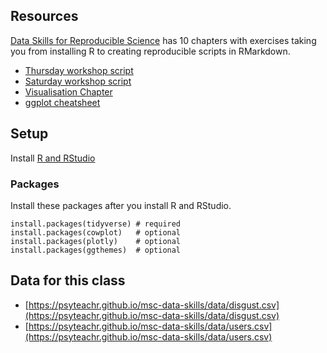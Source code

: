 ## Resources

[Data Skills for Reproducible Science](https://psyteachr.github.io/msc-data-skills/)  has 10 chapters with exercises taking you from installing R to creating reproducible scripts in RMarkdown.

* [Thursday workshop script](https://raw.githubusercontent.com/debruine/ishe2019/master/demo.Rmd)
* [Saturday workshop script](https://raw.githubusercontent.com/debruine/ishe2019/master/viz.Rmd)
* [Visualisation Chapter](https://psyteachr.github.io/msc-data-skills/ggplot.html)
* [ggplot cheatsheet](https://github.com/rstudio/cheatsheets/raw/master/data-visualization-2.1.pdf) 

## Setup

Install [R and RStudio](https://psyteachr.github.io/msc-data-skills/installingr.html)

### Packages

Install these packages after you install R and RStudio.

```
install.packages(tidyverse) # required
install.packages(cowplot)   # optional
install.packages(plotly)    # optional
install.packages(ggthemes)  # optional
```

## Data for this class

* [https://psyteachr.github.io/msc-data-skills/data/disgust.csv](https://psyteachr.github.io/msc-data-skills/data/disgust.csv)
* [https://psyteachr.github.io/msc-data-skills/data/users.csv](https://psyteachr.github.io/msc-data-skills/data/users.csv)